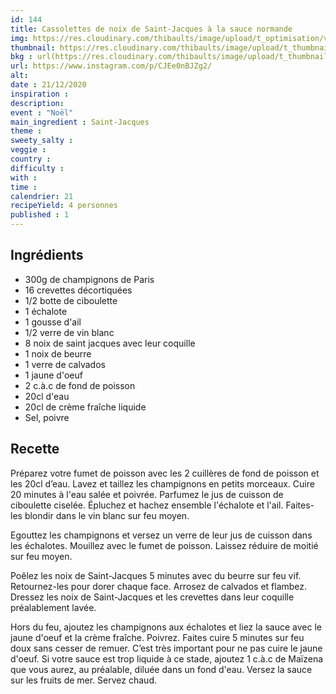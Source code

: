 ```yaml
---
id: 144
title: Cassolettes de noix de Saint-Jacques à la sauce normande
img: https://res.cloudinary.com/thibaults/image/upload/t_optimisation/v1608582574/Recipes/20201221_cassolettes_saint_jacques.jpg
thumbnail: https://res.cloudinary.com/thibaults/image/upload/t_thumbnail_josie/v1608582574/Recipes/20201221_cassolettes_saint_jacques.jpg
bkg : url(https://res.cloudinary.com/thibaults/image/upload/t_thumbnail_josie/v1608582574/Recipes/20201221_cassolettes_saint_jacques.jpg)
url: https://www.instagram.com/p/CJEe0nBJZg2/
alt: 
date : 21/12/2020
inspiration : 
description: 
event : "Noël"
main_ingredient : Saint-Jacques
theme : 
sweety_salty : 
veggie : 
country :
difficulty :
with : 
time : 
calendrier: 21
recipeYield: 4 personnes
published : 1
---
```


## Ingrédients
 - 300g de champignons de Paris
 - 16 crevettes décortiquées
 - 1/2 botte de ciboulette
 - 1 échalote
 - 1 gousse d'ail
 - 1/2 verre de vin blanc
 - 8 noix de saint jacques avec leur coquille
 - 1 noix de beurre
 - 1 verre de calvados
 - 1 jaune d'oeuf
 - 2 c.à.c de fond de poisson
 - 20cl d'eau
 - 20cl de crème fraîche liquide
 - Sel, poivre

## Recette
Préparez votre fumet de poisson avec les 2 cuillères de fond de poisson et les 20cl d’eau. Lavez et taillez les champignons en petits morceaux. Cuire 20 minutes à l'eau salée et poivrée. Parfumez le jus de cuisson de ciboulette ciselée. Épluchez et hachez ensemble l'échalote et l'ail. Faites-les blondir dans le vin blanc sur feu moyen.

Egouttez les champignons et versez un verre de leur jus de cuisson dans les échalotes. Mouillez avec le fumet de poisson. Laissez réduire de moitié sur feu moyen.

Poêlez les noix de Saint-Jacques 5 minutes avec du beurre sur feu vif. Retournez-les pour dorer chaque face. Arrosez de calvados et flambez. Dressez les noix de Saint-Jacques et les crevettes dans leur coquille préalablement lavée.

Hors du feu, ajoutez les champignons aux échalotes et liez la sauce avec le jaune d'oeuf et la crème fraîche. Poivrez. Faites cuire 5 minutes sur feu doux sans cesser de remuer. C’est très important pour ne pas cuire le jaune d'oeuf. Si votre sauce est trop liquide à ce stade, ajoutez 1 c.à.c de Maïzena que vous aurez, au préalable, diluée dans un fond d'eau. Versez la sauce sur les fruits de mer. Servez chaud.